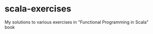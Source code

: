 scala-exercises
===============

My solutions to various exercises in "Functional Programming in Scala" book
